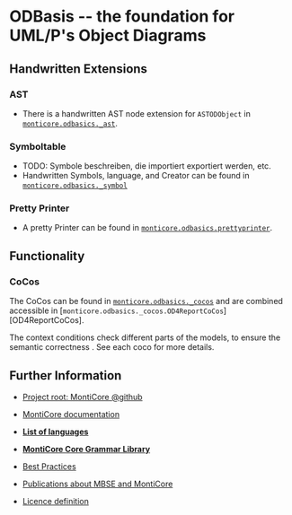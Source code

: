 <!-- (c) https://github.com/MontiCore/monticore -->

<!-- Beta-version: This is intended to become a MontiCore stable explanation. -->

# ODBasis -- the foundation for UML/P's Object Diagrams
 
## Handwritten Extensions
### AST
- There is a handwritten AST node extension for `ASTODObject`
  in [`monticore.odbasics._ast`][_ast].

### Symboltable
- TODO: Symbole beschreiben, die importiert exportiert werden, etc.
- Handwritten Symbols, language, and Creator can be found in [`monticore.odbasics._symbol`][_symboltable]

### Pretty Printer
- A pretty Printer can be found in [`monticore.odbasics.prettyprinter`][prettyprinter].

## Functionality
### CoCos
The CoCos can be found in [`monticore.odbasics._cocos`][_cocos] and are combined
accessible in [`monticore.odbasics._cocos.OD4ReportCoCos`][OD4ReportCoCos].

The context conditions check different parts of the models, to ensure the semantic correctness
. See each coco for more details.

[ODBasicsGrammar]: https://git.rwth-aachen.de/monticore/languages/od/-/blob/master/src/main/grammars/de/monticore/ODBasis.mc4
[UMLModifier]: https://git.rwth-aachen.de/monticore/monticore/-/blob/dev/monticore-grammar/src/main/grammars/de/monticore/types/MCFullGenericTypes.mc4
[MCBasicTypes]: https://git.rwth-aachen.de/monticore/monticore/-/blob/dev/monticore-grammar/src/main/grammars/de/monticore/types/MCBasicTypes.mc4
[OOSymbols]: https://git.rwth-aachen.de/monticore/monticore/-/blob/dev/monticore-grammar/src/main/grammars/de/monticore/symbols/OOSymbols.mc4
[CommonExpressions]: https://git.rwth-aachen.de/monticore/monticore/-/blob/dev/monticore-grammar/src/main/grammars/de/monticore/expressions/CommonExpressions.mc4
[_ast]: https://git.rwth-aachen.de/monticore/languages/od/-/tree/master/src/main/java/de/monticore/odbasis/_ast
[_symboltable]: https://git.rwth-aachen.de/monticore/languages/od/-/tree/master/src/main/java/de/monticore/odbasis/_symboltable
[prettyprinter]: https://git.rwth-aachen.de/monticore/languages/od/-/tree/master/src/main/java/de/monticore/odbasis/prettyprinter
[_cocos]: https://git.rwth-aachen.de/monticore/languages/od/-/tree/master/src/main/java/de/monticore/odbasis/_cocos
[ODCoCos]: https://git.rwth-aachen.de/monticore/languages/od/-/blob/master/src/main/java/de/monticore/odbasis/_cocos/ODBasicsCoCos.java

## Further Information

* [Project root: MontiCore @github](https://github.com/MontiCore/monticore)
* [MontiCore documentation](http://www.monticore.de/)

* [**List of languages**](https://git.rwth-aachen.de/monticore/monticore/-/blob/dev/docs/Languages.md)
* [**MontiCore Core Grammar Library**](https://git.rwth-aachen.de/monticore/monticore/blob/dev/monticore-grammar/src/main/grammars/de/monticore/Grammars.md)
* [Best Practices](BestPractices.md)
* [Publications about MBSE and MontiCore](https://www.se-rwth.de/publications/)

* [Licence definition](https://github.com/MontiCore/monticore/blob/master/00.org/Licenses/LICENSE-MONTICORE-3-LEVEL.md)
